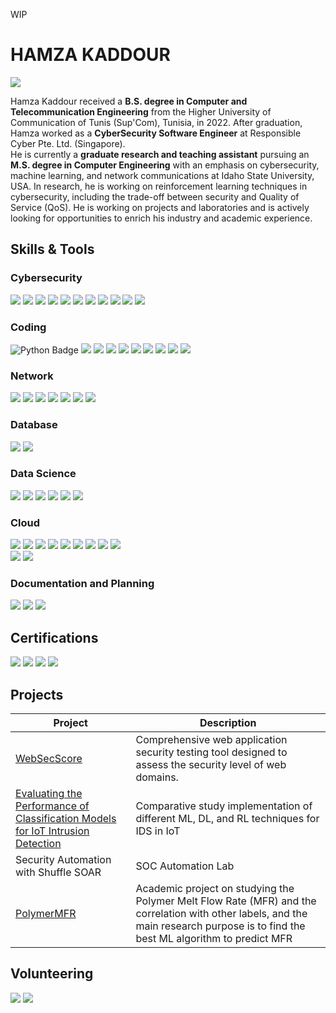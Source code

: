 WIP
# HAMZA KADDOUR
<a href="https://www.linkedin.com/in/hamzakaddour/"><img src="https://img.shields.io/badge/-LinkedIn-0072b1?&style=for-the-badge&logo=linkedin&logoColor=white" /></a>


Hamza Kaddour received a **B.S. degree in Computer and Telecommunication Engineering** from the Higher University of Communication of Tunis (Sup'Com), Tunisia, in 2022. After graduation, Hamza worked as a **CyberSecurity Software Engineer** at Responsible Cyber Pte. Ltd. (Singapore). <br>
He is currently a **graduate research and teaching assistant** pursuing an **M.S. degree in Computer Engineering** with an emphasis on cybersecurity, machine learning, and network communications at Idaho State University, USA. In research, he is working on reinforcement learning techniques in cybersecurity, including the trade-off between security and Quality of Service (QoS). He is working on projects and laboratories and is actively looking for opportunities to enrich his industry and academic experience.

## Skills & Tools


### Cybersecurity
<div>   
    <img src="https://img.shields.io/badge/-Incident Response-C70039?&style=for-the-badge&logo=&logoColor=white" />
    <img src="https://img.shields.io/badge/-Web Security-7FFFD4?&style=for-the-badge&logo=&logoColor=white" />
    <img src="https://img.shields.io/badge/-Code Security-6495ED?&style=for-the-badge&logo=&logoColor=white" />
    <img src="https://img.shields.io/badge/-Cyber Risk Assessmnet-FF7F50?&style=for-the-badge&logo=&logoColor=white" />
    <img src="https://img.shields.io/badge/-Compliance-FFC300?&style=for-the-badge&logo=&logoColor=white" />
    <img src="https://img.shields.io/badge/-Cryptography-FFFDD0?&style=for-the-badge&logo=&logoColor=white" />
    <img src="https://img.shields.io/badge/-TryHackMe-212C42?&style=for-the-badge&logo=tryhackme&logoColor=white" />
    <img src="https://img.shields.io/badge/-Hack The Box-9FEF00?&style=for-the-badge&logo=hackthebox&logoColor=white" />
    <img src="https://img.shields.io/badge/-Kali Linux-557C94?&style=for-the-badge&logo=kalilinux&logoColor=white" />
    <img src="https://img.shields.io/badge/-Wapiti-808080?&style=for-the-badge&logo=&logoColor=white" />
    <img src="https://img.shields.io/badge/-OWASP-000000?&style=for-the-badge&logo=owasp&logoColor=white" />
</div>

### Coding
<div>
    <img src="https://img.shields.io/badge/-Python-3776AB?&style=for-the-badge&logo=Python&logoColor=white" alt="Python Badge" />
    <img src="https://img.shields.io/badge/--A8B9CC?&style=for-the-badge&logo=C&logoColor=white" />
    <img src="https://img.shields.io/badge/-C++-00599C?&style=for-the-badge&logo=cplusplus&logoColor=white" />
    <img src="https://img.shields.io/badge/-Linux-FCC624?&style=for-the-badge&logo=linux&logoColor=white" />
    <img src="https://img.shields.io/badge/-JavaScript-F7DF1E?&style=for-the-badge&logo=javascript&logoColor=white" />
    <img src="https://img.shields.io/badge/-Git-F05032?&style=for-the-badge&logo=git&logoColor=white" />
    <img src="https://img.shields.io/badge/-GitLab-FC6D26?&style=for-the-badge&logo=gitlab&logoColor=white" />
    <img src="https://img.shields.io/badge/-CodeForces-1F8ACB?&style=for-the-badge&logo=codeforces&logoColor=white" />
    <img src="https://img.shields.io/badge/-SPOJ-337AB7?&style=for-the-badge&logo=spoj&logoColor=white" />
    <a href="https://leetcode.com/u/HamzaK1998/"><img src="https://img.shields.io/badge/LeetCode-FFA116?&style=for-the-badge&logo=leetcode&logoColor=white" /></a>
</div>

### Network
<div>
    <img src="https://img.shields.io/badge/-Wireshark-1679A7?&style=for-the-badge&logo=Wireshark&logoColor=white" />
    <img src="https://img.shields.io/badge/-Cisco Packet Tracer-1BA0D7?&style=for-the-badge&logo=Cisco&logoColor=white" />
    <img src="https://img.shields.io/badge/-NMAP-2E8B57?&style=for-the-badge&logo=NMAP&logoColor=white" />
    <img src="https://img.shields.io/badge/-BurpSuite-FF6633?&style=for-the-badge&logo=burpsuite&logoColor=white" />
    <img src="https://img.shields.io/badge/-Metasploit-2596CD?&style=for-the-badge&logo=metasploit&logoColor=white" />
    <img src="https://img.shields.io/badge/-OpenSSL-721412?&style=for-the-badge&logo=openssl&logoColor=white" />
    <img src="https://img.shields.io/badge/-Zeek-FB7221?&style=for-the-badge&logo=Zeek&logoColor=white" />
</div>


### Database
<div>   
    <img src="https://img.shields.io/badge/-MYSQL-4479A1?&style=for-the-badge&logo=mysql&logoColor=white" />
    <img src="https://img.shields.io/badge/-SQLite-003B57?&style=for-the-badge&logo=sqlite&logoColor=white" />
</div>

### Data Science
<div>   
    <img src="https://img.shields.io/badge/-OpenAI GYM-0081A5?&style=for-the-badge&logo=openaigym&logoColor=white" />
    <img src="https://img.shields.io/badge/-TensorFlow-FF6F00?&style=for-the-badge&logo=tensorflow&logoColor=white" />
    <img src="https://img.shields.io/badge/-Pandas-150458?&style=for-the-badge&logo=pandas&logoColor=white" />
    <img src="https://img.shields.io/badge/-Keras-D00000?&style=for-the-badge&logo=keras&logoColor=white" />
    <img src="https://img.shields.io/badge/-Pytorch-EE4C2C?&style=for-the-badge&logo=pytorch&logoColor=white" />
    <img src="https://img.shields.io/badge/-scikit--learn-F7931E?&style=for-the-badge&logo=scikitlearn&logoColor=white" />
</div>


### Cloud
<div>   
    <img src="https://img.shields.io/badge/-AWS-232F3E?&style=for-the-badge&logo=amazonwebservices&logoColor=white" /> 
    <img src="https://img.shields.io/badge/-Lambda-FF9900?&style=for-the-badge&logo=awslambda&logoColor=white" />
    <img src="https://img.shields.io/badge/-S3-569A31?&style=for-the-badge&logo=amazons3&logoColor=white" />
    <img src="https://img.shields.io/badge/-EC2-FF9900?&style=for-the-badge&logo=amazonec2&logoColor=white" />
    <img src="https://img.shields.io/badge/-RDS-527FFF?&style=for-the-badge&logo=amazonrds&logoColor=white" />
    <img src="https://img.shields.io/badge/-API Gateway-FF4F8B?&style=for-the-badge&logo=amazonapigateway&logoColor=white" />
    <img src="https://img.shields.io/badge/-SQS-FF4F8B?&style=for-the-badge&logo=amazonsqs&logoColor=white" />
    <img src="https://img.shields.io/badge/-Cognito-DD344C?&style=for-the-badge&logo=amazoncognito&logoColor=white" />
    <img src="https://img.shields.io/badge/-Secrets Manager-DD344C?&style=for-the-badge&logo=awssecretsmanager&logoColor=white" /> <br>
    <img src="https://img.shields.io/badge/-Netskope-FFC300?&style=for-the-badge&logo=&logoColor=white" />
    <img src="https://img.shields.io/badge/-Docker-2496ED?&style=for-the-badge&logo=docker&logoColor=white" />
</div>

### Documentation and Planning
<div>   
    <img src="https://img.shields.io/badge/-JIRA-0052CC?&style=for-the-badge&logo=jira&logoColor=white" />
    <img src="https://img.shields.io/badge/-ASANA-F06A6A?&style=for-the-badge&logo=asana&logoColor=white" />
    <img src="https://img.shields.io/badge/-GitBook-BBDDE5?&style=for-the-badge&logo=gitbook&logoColor=white" />
</div>



## Certifications
<div>
<img src="https://img.shields.io/badge/-Security%2B-FF0000?&style=for-the-badge&logo=CompTIA&logoColor=white" />
<img src="https://img.shields.io/badge/CCNA-1BA0D7?&style=for-the-badge&logo=Cisco&logoColor=white" />
<a href="https://drive.google.com/file/d/1-VCtrBq_SQeoi0eEfEIyo4zC5ExsnPvR/view?pli=1"><img src="https://img.shields.io/badge/IoT Fundamentals-1BA0D7?&style=for-the-badge&logo=Cisco&logoColor=white" /></a>
<a href="https://www.credly.com/badges/d61fc7c5-cb2a-421a-9a0e-09dcca333c85?source=linked_in_profile"><img src="https://img.shields.io/badge/-CyberOps Associate-1BA0D7?&style=for-the-badge&logo=Cisco&logoColor=white" /></a>
</div>

## Projects


| Project                                         | Description        |
|-----------------------------------------------|----------------------------|
| <a href="https://github.com/HamzaKaddour/WebSecScore">WebSecScore</a>          |  Comprehensive web application security testing tool designed to assess the security level of web domains. |
| <a href="https://github.com/HamzaKaddour/DL_ML_IoT_Security">Evaluating the Performance of Classification Models for IoT Intrusion Detection</a> | Comparative study implementation of different ML, DL, and RL techniques for IDS in IoT |
| Security Automation with Shuffle SOAR         | SOC Automation Lab|
| <a href="https://github.com/HamzaKaddour/PolymerMFR">PolymerMFR</a>      | Academic project on studying the Polymer Melt Flow Rate (MFR) and the correlation with other labels, and the main research purpose is to find the best ML algorithm to predict MFR|

## Volunteering
<div>
<img src="https://img.shields.io/badge/-TEDxSupcom-E62B1E?&style=for-the-badge&logo=ted&logoColor=white" />
<img src="https://img.shields.io/badge/-IEEE Club SupCom-00629B?&style=for-the-badge&logo=ieee&logoColor=white" />
</div>

